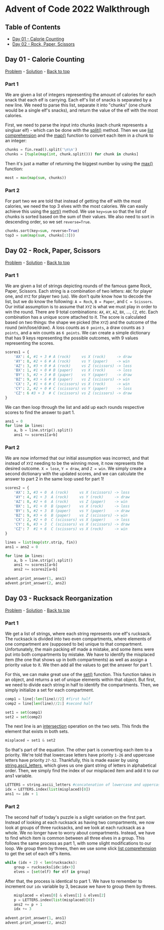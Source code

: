 # Advent of Code 2022 Walkthrough

## Table of Contents
* [Day 01 - Calorie Counting](https://github.com/noah-kg/AdventOfCode/blob/main/2022/README.md#day-01---calorie-counting)
* [Day 02 - Rock, Paper, Scissors](https://github.com/noah-kg/AdventOfCode/blob/main/2022/README.md#day-02---rock-paper-scissors)

## Day 01 - Calorie Counting
[Problem](https://adventofcode.com/2022/day/1) - [Solution](https://github.com/noah-kg/AdventOfCode/blob/main/2022/solutions/Day%2001%20-%20Calorie%20Counting.ipynb) - [Back to top](https://github.com/noah-kg/AdventOfCode/tree/main/2022#advent-of-code-2022-walkthrough)

### Part 1
We are given a list of integers representing the amount of calories for each snack that each elf is carrying. Each elf's list of snacks is separated by a new line. We need to parse this list, separate it into "chunks" (one chunk would be a single elf's snacks), and return the value of the elf with the most calories.

First, we need to parse the input into chunks (each chunk represents a singluar elf) - which can be done with the [split()](https://docs.python.org/3/library/stdtypes.html#str.split) method. Then we use [list comprehension](https://docs.python.org/3/tutorial/datastructures.html#list-comprehensions) and the [map()](https://docs.python.org/3/library/functions.html#map) function to convert each item in a chunk to an integer:

```python
chunks = fin.read().split('\n\n')
chunks = [tuple(map(int, chunk.split())) for chunk in chunks]
```

Then it's just a matter of returning the biggest number by using the [max()](https://docs.python.org/3/library/functions.html#max) function:

```python
most = max(map(sum, chunks))
```

### Part 2
For part two we are told that instead of getting the elf with the most calories, we need the top 3 elves with the most calories. We can easily achieve this using the [sort()](https://docs.python.org/3/library/stdtypes.html#list.sort) method. We use ```key=sum``` so that the list of chunks is sorted based on the sum of their values. We also need to sort in descending order, so we set ```reverse=True```.

```python
chunks.sort(key=sum, reverse=True)
top3 = sum(map(sum, chunks[:3]))
```

## Day 02 - Rock, Paper, Scissors
[Problem](https://adventofcode.com/2022/day/2) - [Solution](https://github.com/noah-kg/AdventOfCode/blob/main/2022/solutions/Day_02_Rock_Paper_Scissors.ipynb) - [Back to top](https://github.com/noah-kg/AdventOfCode/tree/main/2022#advent-of-code-2022-walkthrough)

### Part 1
We are given a list of strings depicting rounds of the famous game Rock, Paper, Scissors. Each string is a combination of two letters: ```ABC``` for player one, and ```XYZ``` for player two (us). We don't quite know how to decode the list, but we do know the following: ```A = Rock```, ```B = Paper```, and ```C = Scissors```. Our initial assumption is to assume that ```XYZ``` is what we must play in order to win the round. There are 9 total combinations: ```AX```, ```AY```, ```AZ```, ```BX```, ..., ```CZ```, etc. Each combination has a unique score attached to it. The score is calculated based on two things: the shape we picked (the ```XYZ```) and the outcome of the round (win/lose/draw). A loss counts as ```0 points```, a draw counts as ```3 points```, and a win counts as ```6 points```. We can create a simple dictionary that has 9 keys representing the possible outcomes, with 9 values representing the scores.

```python
scores1 = {
    'AX': 4, #1 + 3 # A (rock)     vs X (rock)     -> draw
    'AY': 8, #2 + 6 # A (rock)     vs Y (paper)    -> win
    'AZ': 3, #3 + 0 # A (rock)     vs Z (scissors) -> loss
    'BX': 1, #1 + 0 # B (paper)    vs X (rock)     -> loss
    'BY': 5, #2 + 3 # B (paper)    vs Y (paper)    -> draw
    'BZ': 9, #3 + 6 # B (paper)    vs Z (scissors) -> win
    'CX': 7, #1 + 6 # C (scissors) vs X (rock)     -> win
    'CY': 2, #2 + 0 # C (scissors) vs Y (paper)    -> loss
    'CZ': 6 #3 + 3  # C (scissors) vs Z (scissors) -> draw
}
```

We can then loop through the list and add up each rounds respective scores to find the answer to part 1.

```python
ans1 = 0
for line in lines:
    a, b = line.strip().split()
    ans1 += scores1[a+b]
```

### Part 2
We are now informed that our initial assumption was incorrect, and that instead of ```XYZ``` needing to be the winning move, it now represents the desired outcome. ```X = lose```, ```Y = draw```, and ```Z = win```. We simply create a second dictionary with the updated scores, and we can calculate the answer to part 2 in the same loop used for part 1!

```python
scores2 = {
    'AX': 3, #3 + 0  A (rock)     vs X (scissors) -> loss
    'AY': 4, #1 + 3  A (rock)     vs Y (rock)     -> draw
    'AZ': 8, #2 + 6  A (rock)     vs Z (paper)    -> win
    'BX': 1, #1 + 0  B (paper)    vs X (rock)     -> loss
    'BY': 5, #2 + 3  B (paper)    vs Y (paper)    -> draw
    'BZ': 9, #3 + 6  B (paper)    vs Z (scissors) -> win
    'CX': 2, #2 + 0  C (scissors) vs X (paper)    -> loss
    'CY': 6, #3 + 3  C (scissors) vs X (scissors) -> draw
    'CZ': 7  #1 + 6  C (scissors) vs X (rock)     -> win
}

lines = list(map(str.strip, fin))
ans1 = ans2 = 0

for line in lines:
    a, b = line.strip().split()
    ans1 += scores1[a+b]
    ans2 += scores2[a+b]
    
advent.print_answer(1, ans1)
advent.print_answer(2, ans2)
```

## Day 03 - Rucksack Reorganization
[Problem](https://adventofcode.com/2022/day/3) - [Solution](https://github.com/noah-kg/AdventOfCode/blob/main/2022/solutions/Day_03_Rucksack_Reogranization.ipynb) - [Back to top](https://github.com/noah-kg/AdventOfCode/tree/main/2022#advent-of-code-2022-walkthrough)

### Part 1
We get a list of strings, where each string represents one elf's rucksack. The rucksack is divided into two even compartments, where elements of one compartment are (supposed to be) unique to that compartment. Unfortunately, the main packing elf made a mistake, and some items were put into both compartments by mistake. We have to identify the misplaced item (the one that shows up in both compartments) as well as assign a priority value to it. We then add all the values to get the answer for part 1.

For this, we can make great use of the [set()](https://docs.python.org/3/library/functions.html#func-set) function. This function takes in an object, and returns a set of unique elements within that object. But first, we need to divide each string in half to identify the compartments. Then, we simply initialize a set for each compartment.

```python
comp1 = line[:len(line)//2] #first half
comp2 = line[len(line)//2:] #second half

set1 = set(comp1)
set2 = set(comp2) 
```

The next line is an [intersection](https://docs.python.org/3/tutorial/datastructures.html#sets) operation on the two sets. This finds the element that exists in both sets.

```python
misplaced = set1 & set2
```

So that's part of the equation. The other part is converting each item to a priority. We're told that lowercase letters have priority ```1-26``` and uppercase letters have priority ```27-52```. Thankfully, this is made easier by using [string.ascii_letters](https://docs.python.org/3/library/string.html), which gives us one giant string of letters in alphabetical order. Then, we simply find the index of our misplaced item and add it to our ans1 variable.

```python
LETTERS = string.ascii_letters #concatenation of lowercase and uppercase ascii letters
idx = LETTERS.index(list(misplaced)[0])
ans1 += idx + 1
```
### Part 2
The second half of today's puzzle is a slight variation on the first part. Instead of looking at each rucksack as having two compartments, we now look at groups of three rucksacks, and we look at each rucksack as a whole. We no longer have to worry about compartments. Instead, we have to find which item is common between all three elves in a group. This follows the same process as part 1, with some slight modifications to our loop. We group them by threes, then we use some slick [list comprehension](https://docs.python.org/3/tutorial/datastructures.html#list-comprehensions) to get the set of each elf's items.

```python
while (idx + 2) < len(rucksacks):
    group = rucksacks[idx:idx+3]
    elves = [set(elf) for elf in group]
```

After that, the process is identical to part 1. We have to remember to increment our ```idx``` variable by 3, because we have to group them by threes.

```python
    misplaced = elves[0] & elves[1] & elves[2]
    p = LETTERS.index(list(misplaced)[0])
    ans2 += p + 1
    idx += 3
    
advent.print_answer(1, ans1)
advent.print_answer(2, ans2)
```
